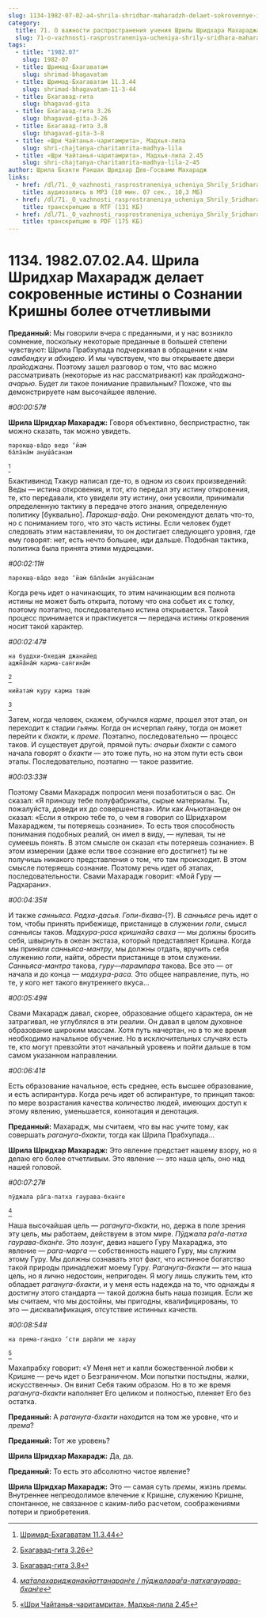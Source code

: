 ```yaml
---
slug: 1134-1982-07-02-a4-shrila-shridhar-maharadzh-delaet-sokrovennye-istiny-o-soznanii-krishny-bolee-otchetlivymi
category:
  title: 71. О важности распространения учения Шрилы Шридхара Махараджа
  slug: 71-o-vazhnosti-rasprostraneniya-ucheniya-shrily-sridhara-maharaja
tags:
  - title: "1982.07"
    slug: 1982-07
  - title: Шримад-Бхагаватам
    slug: shrimad-bhagavatam
  - title: Шримад-Бхагаватам 11.3.44
    slug: shrimad-bhagavatam-11-3-44
  - title: Бхагавад-гита
    slug: bhagavad-gita
  - title: Бхагавад-гита 3.26
    slug: bhagavad-gita-3-26
  - title: Бхагавад-гита 3.8
    slug: bhagavad-gita-3-8
  - title: «Шри Чайтанья-чаритамрита», Мадхья-лила
    slug: shri-chajtanya-charitamrita-madhya-lila
  - title: «Шри Чайтанья-чаритамрита», Мадхья-лила 2.45
    slug: shri-chajtanya-charitamrita-madhya-lila-2-45
author: Шрила Бхакти Ракшак Шридхар Дев-Госвами Махарадж
links:
  - href: /dl/71._O_vazhnosti_rasprostraneniya_ucheniya_Shrily_Sridhara_Maharaja/1134_1982.07.02.A4_SridharMj_Shrila_Shridhar_Maharadzh_delaet_sokrovennye_istiny_o_Soznanii_Krishny_bolee_otchetlivymi.mp3
    title: аудиозапись в MP3 (10 мин. 07 сек., 10,3 МБ)
  - href: /dl/71._O_vazhnosti_rasprostraneniya_ucheniya_Shrily_Sridhara_Maharaja/1134_1982.07.02.A4_SridharMj_Shrila_Shridhar_Maharadzh_delaet_sokrovennye_istiny_o_Soznanii_Krishny_bolee_otchetlivymi.rtf
    title: транскрипцию в RTF (131 КБ)
  - href: /dl/71._O_vazhnosti_rasprostraneniya_ucheniya_Shrily_Sridhara_Maharaja/1134_1982.07.02.A4_SridharMj_Shrila_Shridhar_Maharadzh_delaet_sokrovennye_istiny_o_Soznanii_Krishny_bolee_otchetlivymi.pdf
    title: транскрипцию в PDF (175 КБ)
---
```


# 1134. 1982.07.02.A4. Шрила Шридхар Махарадж делает сокровенные истины о Сознании Кришны более отчетливыми

**Преданный:** Мы говорили вчера с преданными, и у нас возникло сомнение, поскольку некоторые преданные в большей степени чувствуют: Шрила Прабхупада подчеркивал в обращении к нам *самбандху* и *абхидею.* И мы чувствуем, что вы открываете двери *прайоджаны.* Поэтому зашел разговор о том, что вас можно рассматривать (некоторые из нас рассматривают) как *прайоджана-ачарью.* Будет ли такое понимание правильным? Похоже, что вы демонстрируете нам высочайшее явление.

*#00:00:57#*

**Шрила Шридхар Махарадж:** Говоря объективно, беспристрастно, так можно сказать, так можно увидеть.

    парокш̣а-ва̄до ведо ‘йам̇
    ба̄ла̄на̄м ануш́а̄санам
[^_ftn1]

Бхактивинод Тхакур написал где-то, в одном из своих произведений: Веды — истина откровения, и тот, кто передал эту истину откровения, те, кто передавали, кто увидели эту истину, они усвоили, принимали определенную тактику в передаче этого знания, определенную политику [буквально]. *Парокш̣а-ва̄до.* Они рекомендуют делать что-то, но с пониманием того, что это часть истины. Если человек будет следовать этим наставлениям, то он достигает следующего уровня, где ему говорят: нет, есть нечто большее, иди дальше. Подобная тактика, политика была принята этими мудрецами.

*#00:02:11#*

    парокш̣а-ва̄до ведо ‘йам̇ ба̄ла̄на̄м ануш́а̄санам

Когда речь идет о начинающих, то этим начинающим вся полнота истины не может быть открыта, потому что она собьет их с толку, поэтому поэтапно, последовательно истина открывается. Такой процесс принимается и практикуется — передача истины откровения носит такой характер.

*#00:02:47#*

    на буддхи-бхедам̇ джанайед
    аджн̃а̄на̄м̇ карма-сан̇гина̄м
[^_ftn2]

    нийатам̇ куру карма твам̇
[^_ftn3]

Затем, когда человек, скажем, обучился *карме*, прошел этот этап, он переходит к стадии *гьяны.* Когда он исчерпал *гьяну*, тогда он может перейти к *бхакти*, к *преме.* Поэтапно, последовательно — процесс таков. И существует другой, прямой путь: *ачарьи бхакти* с самого начала говорят о *бхакти* — это тоже путь, но на этом пути есть свои этапы. Последовательно, поэтапно — такое развитие.

*#00:03:33#*

Поэтому Свами Махарадж попросил меня позаботиться о вас. Он сказал: «Я приношу тебе полуфабрикаты, сырые материалы. Ты, пожалуйста, доведи их до совершенства». Или как Ачьютананде он сказал: «Если я открою тебе то, о чем я говорил со Шридхаром Махараджем, ты потеряешь сознание». То есть твоя способность понимания подобных реалий, он имел в виду, — нулевая, ты не сумеешь понять. В этом смысле он сказал «ты потеряешь сознание». В этом измерении (даже если твое сознание его достигнет) ты не получишь никакого представления о том, что там происходит. В этом смысле потеряешь сознание. Поэтому речь идет об этапах, последовательности. Свами Махарадж говорит: «Мой Гуру — Радхарани».

*#00:04:35#*

И также *санньяса*. *Радха-дасья.* *Гопи-бхава-*(?). В *санньясе* речь идет о том, чтобы принять прибежище, пристанище в служении *гопи*, смысл *санньясы* таков. *Мадхура-раса кришнайа сваха* — мы должны бросить себя, швырнуть в океан экстаза, который представляет Кришна. Когда мы приняли *санньяса-мантру*, мы должны отдать, вручить себя служению *гопи*, найти, обрести пристанище в этом служении. *Санньяса-мантра* такова, *гуру*—*парампара* такова. Все это — от начала и до конца — *мадхура-раса.* Это общее направление, путь, но те, у кого нет такого внутреннего вкуса…

*#00:05:49#*

Свами Махарадж давал, скорее, образование общего характера, он не затрагивал, не углублялся в эти реалии. Он давал в целом духовное образование широким массам. Хотя путь начертан, но в то же время необходимо начальное обучение. Но в исключительных случаях есть те, кто могут превзойти этот начальный уровень и пойти дальше в том самом указанном направлении.

*#00:06:41#*

Есть образование начальное, есть среднее, есть высшее образование, и есть аспирантура. Когда речь идет об аспирантуре, то принцип таков: по мере возрастания качества количество людей, имеющих доступ к этому явлению, уменьшается, коннотация и денотация.

**Преданный:** Махарадж, мы считаем, что вы нас учите тому, как совершать *рагануга-бхакти*, тогда как Шрила Прабхупада…

**Шрила Шридхар Махарадж:** Это явление предстает нашему взору, но я делаю его более отчетливым. Это явление — это наша цель, оно над нашей головой.

*#00:07:27#*

    пӯджала ра̄га-патха гаурава-бхан̇ге
[^_ftn4]

Наша высочайшая цель — *рагануга-бхакти*, но, держа в поле зрения эту цель, мы работаем, действуем в этом мире. *Пӯджала ра̄га-патха гаурава-бхан̇ге*. Это лозунг, девиз нашего Гуру Махараджа, это явление — *рага-марга* — собственность нашего Гуру, мы служим этому Гуру. Мы должны сознавать этот факт, что истинное богатство такой природы принадлежит моему Гуру. *Рагануга-бхакти* — это наша цель, но я лично недостоин, непригоден. Я могу лишь служить тем, кто обладает *рагануга-бхакти*, и у меня есть надежда на то, что однажды я достигну этого стандарта — такой должна быть наша позиция. Если же мы считаем, что мы достойны, мы пригодны, квалифицированы, то это — дисквалификация, отсутствие истинных качеств.

*#00:08:54#*

    на према-гандхо ’сти дара̄пи ме харау
[^_ftn5]

Махапрабху говорит: «У Меня нет и капли божественной любви к Кришне — речь идет о Безграничном. Мои попытки постыдны, жалки, искусственны». Он винит Себя таким образом. Но в то же время *рагануга-бхакти* наполняет Его целиком и полностью, пленяет Его без остатка.

**Преданный:** А *рагануга-бхакти* находится на том же уровне, что и *према*?

**Преданный:** Тот же уровень?

**Шрила Шридхар Махарадж:** Да, да.

**Преданный:** То есть это абсолютно чистое явление?

**Шрила Шридхар Махарадж:** Это — самая суть *премы*, жизнь *премы.* Внутреннее непреодолимое влечение к Кришне, служению Кришне, спонтанное, не связанное с каким-либо расчетом, соображениями потери и приобретения.



[^_ftn1]: [Шримад-Бхагаватам 11.3.44](../notes/shrimad-bhagavatam/shrimad-bhagavatam-11-3-44.md)

[^_ftn2]: [Бхагавад-гита 3.26](../notes/bhagavad-gita/bhagavad-gita-3-26.md)

[^_ftn3]: [Бхагавад-гита 3.8](../notes/bhagavad-gita/bhagavad-gita-3-8.md)

[^_ftn4]: [*ма̄талахариджанакӣрттанаран̇ге / пӯджалара̄га-патхагаурава-бхан̇ге*](../notes/shloka/matalaharidzhanakjorttanarange-pudzhalaraga-pathagaurava-bhange.md)

[^_ftn5]: [«Шри Чайтанья-чаритамрита», Мадхья-лила 2.45](../notes/shri-chajtanya-charitamrita-madhya-lila/shri-chajtanya-charitamrita-madhya-lila-2-45.md)
